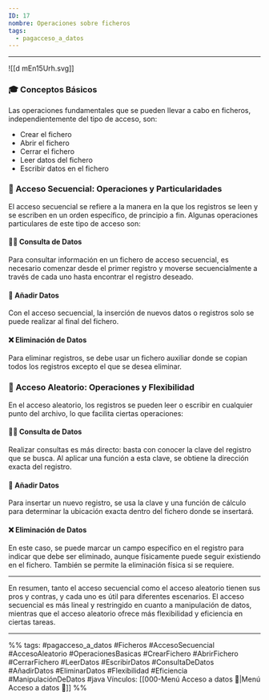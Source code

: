 ```yaml
---
ID: 17
nombre: Operaciones sobre ficheros
tags:
  - pagacceso_a_datos
---
```

___
![[d mEn15Urh.svg]]
### 🎓 Conceptos Básicos

Las operaciones fundamentales que se pueden llevar a cabo en ficheros, independientemente del tipo de acceso, son:

- Crear el fichero
- Abrir el fichero
- Cerrar el fichero
- Leer datos del fichero
- Escribir datos en el fichero

### 📖 Acceso Secuencial: Operaciones y Particularidades

El acceso secuencial se refiere a la manera en la que los registros se leen y se escriben en un orden específico, de principio a fin. Algunas operaciones particulares de este tipo de acceso son:

#### 🕵️‍♀️ Consulta de Datos

Para consultar información en un fichero de acceso secuencial, es necesario comenzar desde el primer registro y moverse secuencialmente a través de cada uno hasta encontrar el registro deseado.

#### 📝 Añadir Datos

Con el acceso secuencial, la inserción de nuevos datos o registros solo se puede realizar al final del fichero.

#### ❌ Eliminación de Datos

Para eliminar registros, se debe usar un fichero auxiliar donde se copian todos los registros excepto el que se desea eliminar.

### 🎯 Acceso Aleatorio: Operaciones y Flexibilidad

En el acceso aleatorio, los registros se pueden leer o escribir en cualquier punto del archivo, lo que facilita ciertas operaciones:

#### 🕵️‍♀️ Consulta de Datos

Realizar consultas es más directo: basta con conocer la clave del registro que se busca. Al aplicar una función a esta clave, se obtiene la dirección exacta del registro.
 
#### 📝 Añadir Datos

Para insertar un nuevo registro, se usa la clave y una función de cálculo para determinar la ubicación exacta dentro del fichero donde se insertará.

#### ❌ Eliminación de Datos

En este caso, se puede marcar un campo específico en el registro para indicar que debe ser eliminado, aunque físicamente puede seguir existiendo en el fichero. También se permite la eliminación física si se requiere.

---

En resumen, tanto el acceso secuencial como el acceso aleatorio tienen sus pros y contras, y cada uno es útil para diferentes escenarios. El acceso secuencial es más lineal y restringido en cuanto a manipulación de datos, mientras que el acceso aleatorio ofrece más flexibilidad y eficiencia en ciertas tareas.

 
___
%%
tags: #pagacceso_a_datos  #Ficheros #AccesoSecuencial #AccesoAleatorio #OperacionesBasicas #CrearFichero #AbrirFichero #CerrarFichero #LeerDatos #EscribirDatos #ConsultaDeDatos #AñadirDatos #EliminarDatos #Flexibilidad #Eficiencia #ManipulaciónDeDatos #java
Vínculos:  [[000-Menú Acceso a datos 📃|Menú Acceso a datos 📃]]
%%
